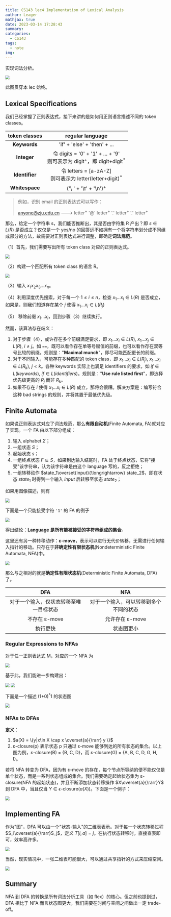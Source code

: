 ```yaml
---
title: CS143 lec4 Implementation of Lexical Analysis
author: Leager
mathjax: true
date: 2023-03-14 17:28:43
summary:
categories:
  - CS143
tags:
  - note
img:
---
```


实现词法分析。

<!--more-->

<img src="0.png" style="zoom:80%;" />

此图贯穿本 lec 始终。

## Lexical Specifications

我们已经掌握了正则表达式，接下来讲的是如何用正则语言描述不同的 token classes。

| token classes | regular language |
|:-:|:-:|
| **Keywords** | 'if' + 'else' + 'then' + ... |
| **Integer** | 令 digits = '0' + '1' + ... + '9'<br>则可表示为 digit<sup>+</sup>，即 digit+digit<sup>*</sup> |
| **Identifier** | 令 letters = [a-zA-Z]<br>则可表示为 letter(letter+digit)<sup>*</sup> |
| **Whitespace** | ('\ ' + '\t' + '\n')<sup>+</sup> |

> 例如，识别 email 的正则表达式可以写作：
>
> anyone@zju.edu.cn  ---> letter<sup>+</sup> '@' letter<sup>+</sup> '.' letter<sup>+</sup> '.' letter<sup>+</sup>

那么，给定一个字符串 s，我们能否推断出，其是否由字符集 R 产出？即 $s \in L(R)$ 是否成立？仅仅是一个 yes/no 的回答远不如拥有一个将字符串划分成不同组成部分的方法，故需要对正则表达式进行调整，即确定**词法规范**。

（1）首先，我们需要写出所有 token class 对应的正则表达式。

<img src="6.png" style = "zoom:80%">

（2）构建一个匹配所有 token class 的语言 R。

<img src="7.png" style = "zoom:80%">

（3）输入 $x_1x_2x_3\dots x_n$。

（4）利用深度优先搜索，对于每一个 $1\leq i\leq n$，检查 $x_1\dots x_i \in L(R)$ 是否成立，如果是，则我们知道存在某个 $j$ 使得 $x_1\dots x_i \in L(R_j)$

（5） 移除前缀 $x_1\dots x_i$，回到步骤（3）继续执行。

然而，该算法存在歧义：

1. 对于步骤（4），或许存在多个前缀满足要求，即 $x_1\dots x_i \in L(R),\ x_1\dots x_j \in L(R),\ i\neq j$。如 `==`，既可以看作存在单等号赋值的前缀，也可以看作存在双等号比较的前缀。规则是："**Maximal munch**"，即尽可能匹配更长的前缀。
2. 对于不同输入，可能存在多种匹配的 token class，即 $x_1\dots x_i \in L(R_j),\ x_1\dots x_i \in L(R_k),\ j < k$。各种 keywords 实际上也满足 identifiers 的要求，如 $if\in L(keywords),\ if\in L(identifiers)$。规则是："**Use rule listed first**"，即选择优先级更高的 $R_j$ 而非 $R_k$。
3. 如果不存在 $i$ 使得 $x_1\dots x_i \in L(R)$ 成立，那将会很糟。解决方案是：编写符合这种 bad strings 的规则，并将其置于最低优先级。

## Finite Automata

如果说正则表达式对应了词法规范，那么**有限自动机**(Finite Automata, FA)就对应了实现。一个 FA 由以下部分组成：

1. 输入 alphabet $\Sigma$；
2. 一组状态 $S$；
3. 起始状态 $s$；
4. 一组终点状态 $F\subseteq S$，如果到达输入结尾时，FA 处于终点状态，它将"接受"该字符串，认为该字符串是由这个 language 写的，反之拒绝；
5. 一组转移动作 $state_1\overset{input}{\longrightarrow} state_2$，即在状态 $state_1$ 时得到一个输入 $input$ 后转移至状态 $state_2$；

如果用图像描述，则有

<img src="8.png" style = "zoom:80%">

下面是一个只能接受字符 `'1'` 的 FA 的例子

<img src="9.png" style = "zoom:80%">

得出结论：**Language 是所有能被接受的字符串组成的集合**。

这里还有另一种转移动作：**ε-move**，表示可以进行无代价转移，无需进行任何输入指针的移动。只存在于**非确定性有限状态机**(Nondeterministic Finite Automata, NFA)中。

<img src="10.png" style = "zoom:80%">

那么与之相对的就是**确定性有限状态机**(Deterministic Finite Automata, DFA)了。

| DFA | NFA |
|:-:|:-:|
| 对于一个输入，仅状态转移至唯一目标状态 | 对于一个输入，可以转移到多个不同的状态 |
| 不存在 ε-move | 允许存在 ε-move |
| 执行更快 | 状态图更小 |

### Regular Expressions to NFAs

对于任一正则表达式 M，对应的一个 NFA 为

<img src="11.png" style = "zoom:80%">

基于此，我们能进一步构建出：

<img src="12.png" style = "zoom:80%">

<img src="13.png" style = "zoom:80%">

下面是一个描述 (1+0)<sup>*</sup>1 的状态图

<img src="14.png" style = "zoom:80%">

### NFAs to DFAs

**定义**：

1. $a(X) = \{y|x\in X \cap x \overset{a}{\rarr} y \}$
2. ε-closure(p) 表示状态 p 只通过 ε-move 能够到达的所有状态的集合。以上图为例，ε-closure(B) = {B, C, D}，而 ε-closure(G) = {A, B, C, D, G, H, I}。

若将 NFA 转变为 DFA，因为有 ε-move 的存在，每个节点所容纳的便不能仅仅是单个状态，而是一系列状态组成的集合。我们需要确定起始状态集为 ε-closure(NFA 的起始状态)，并且不断添加状态转移操作 $X\overset{a}{\rarr}Y$ 到 DFA 中，当且仅当 $Y \in \epsilon\text{-closure}(a(X))$。下面是一个例子：

<img src="1.png" style = "zoom:80%">

## Implementing FA

作为"图"，DFA 可以由一个"状态-输入"的二维表表示。对于每一个状态转移过程 $S_i\overset{a}{\rarr}S_j$，定义 $T[i, a] = j$。在执行状态转移时，直接查表即可，效率高许多。

<img src="2.png" style = "zoom:80%">

当然，现实情况中，一张二维表可能很大，可以通过共享指针的方式来压缩空间。

<img src="3.png" style = "zoom:80%">

## Summary

NFA 到 DFA 的转换是所有词法分析工具（如 flex）的核心。但之前也提到过，DFA 相比于 NFA 而言状态图更大，我们需要在时间与空间之间做出一定 trade-off。 